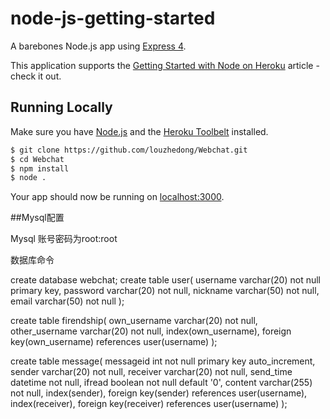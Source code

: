 # node-js-getting-started

A barebones Node.js app using [Express 4](http://expressjs.com/).

This application supports the [Getting Started with Node on Heroku](https://devcenter.heroku.com/articles/getting-started-with-nodejs) article - check it out.

## Running Locally

Make sure you have [Node.js](http://nodejs.org/) and the [Heroku Toolbelt](https://toolbelt.heroku.com/) installed.

```sh
$ git clone https://github.com/louzhedong/Webchat.git
$ cd Webchat
$ npm install
$ node .
```

Your app should now be running on [localhost:3000](http://localhost:3000/).


##Mysql配置

Mysql 账号密码为root:root

数据库命令

create database webchat;
create table user(
	username varchar(20) not null primary key,
	password varchar(20) not null,
	nickname varchar(50) not null,
	email varchar(50) not null 
	);


create table firendship(
	own_username varchar(20) not null,
	other_username varchar(20) not null,
	index(own_username),
	foreign key(own_username) references user(username)	
	);


create table message(
	messageid int not null primary key auto_increment,
	sender varchar(20) not null,
	receiver varchar(20) not null,
	send_time datetime not null,
	ifread boolean not null default '0',
	content varchar(255) not null,
	index(sender),
	foreign key(sender) references user(username),
	index(receiver),
	foreign key(receiver) references user(username) 
	);